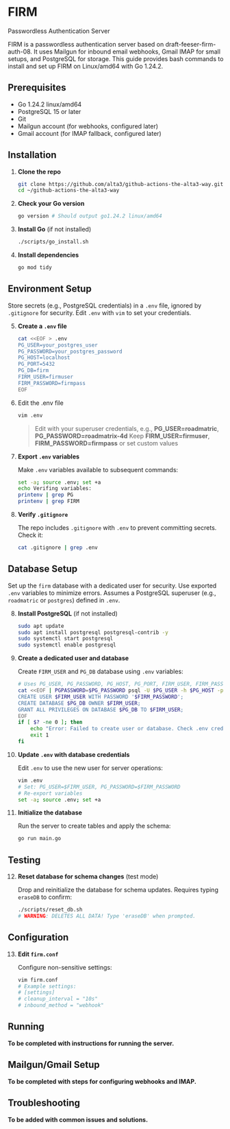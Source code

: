 # FIRM
Passwordless Authentication Server

FIRM is a passwordless authentication server based on draft-feeser-firm-auth-08. It uses Mailgun for inbound email webhooks, Gmail IMAP for small setups, and PostgreSQL for storage. This guide provides bash commands to install and set up FIRM on Linux/amd64 with Go 1.24.2.

## Prerequisites

- Go 1.24.2 linux/amd64
- PostgreSQL 15 or later
- Git
- Mailgun account (for webhooks, configured later)
- Gmail account (for IMAP fallback, configured later)

## Installation


1. **Clone the repo**

    ```bash
    git clone https://github.com/alta3/github-actions-the-alta3-way.git
    cd ~/github-actions-the-alta3-way
    ```

0. **Check your Go version**

    ```bash
    go version # Should output go1.24.2 linux/amd64
    ```

2. **Install Go** (if not installed)

    ```bash
    ./scripts/go_install.sh 
    ```

4. **Install dependencies**

    ```bash
    go mod tidy
    ```

## Environment Setup

Store secrets (e.g., PostgreSQL credentials) in a `.env` file, ignored by `.gitignore` for security. Edit `.env` with `vim` to set your credentials.

5. **Create a `.env` file**

    ```bash
    cat <<EOF > .env
    PG_USER=your_postgres_user
    PG_PASSWORD=your_postgres_password
    PG_HOST=localhost
    PG_PORT=5432
    PG_DB=firm
    FIRM_USER=firmuser
    FIRM_PASSWORD=firmpass
    EOF
    ```

0. Edit the .env file

    ```bash
    vim .env
    ```

    > Edit with your superuser credentials, e.g., **PG_USER=roadmatric**, **PG_PASSWORD=roadmatrix-4d**
      Keep **FIRM_USER=firmuser**, **FIRM_PASSWORD=firmpass** or set custom values

6. **Export `.env` variables**

    Make `.env` variables available to subsequent commands:

    ```bash
    set -a; source .env; set +a
    echo Verifing variables:
    printenv | grep PG
    printenv | grep FIRM
    ```

7. **Verify `.gitignore`**

    The repo includes `.gitignore` with `.env` to prevent committing secrets. Check it:

    ```bash
    cat .gitignore | grep .env
    ```

## Database Setup

Set up the `firm` database with a dedicated user for security. Use exported `.env` variables to minimize errors. Assumes a PostgreSQL superuser (e.g., `roadmatric` or `postgres`) defined in `.env`.

8. **Install PostgreSQL** (if not installed)

    ```bash
    sudo apt update
    sudo apt install postgresql postgresql-contrib -y
    sudo systemctl start postgresql
    sudo systemctl enable postgresql
    ```

9. **Create a dedicated user and database**

    Create `FIRM_USER` and `PG_DB` database using `.env` variables:

    ```bash
    # Uses PG_USER, PG_PASSWORD, PG_HOST, PG_PORT, FIRM_USER, FIRM_PASSWORD from .env
    cat <<EOF | PGPASSWORD=$PG_PASSWORD psql -U $PG_USER -h $PG_HOST -p $PG_PORT -d postgres
    CREATE USER $FIRM_USER WITH PASSWORD '$FIRM_PASSWORD';
    CREATE DATABASE $PG_DB OWNER $FIRM_USER;
    GRANT ALL PRIVILEGES ON DATABASE $PG_DB TO $FIRM_USER;
    EOF
    if [ $? -ne 0 ]; then
        echo "Error: Failed to create user or database. Check .env credentials."
        exit 1
    fi
    ```

10. **Update `.env` with database credentials**

    Edit `.env` to use the new user for server operations:

    ```bash
    vim .env
    # Set: PG_USER=$FIRM_USER, PG_PASSWORD=$FIRM_PASSWORD
    # Re-export variables
    set -a; source .env; set +a
    ```

11. **Initialize the database**

    Run the server to create tables and apply the schema:

    ```bash
    go run main.go
    ```

## Testing

12. **Reset database for schema changes** (test mode)

    Drop and reinitialize the database for schema updates. Requires typing `eraseDB` to confirm:

    ```bash
    ./scripts/reset_db.sh
    # WARNING: DELETES ALL DATA! Type 'eraseDB' when prompted.
    ```

## Configuration

13. **Edit `firm.conf`**

    Configure non-sensitive settings:

    ```bash
    vim firm.conf
    # Example settings:
    # [settings]
    # cleanup_interval = "10s"
    # inbound_method = "webhook"
    ```

## Running

**To be completed with instructions for running the server.**

## Mailgun/Gmail Setup

**To be completed with steps for configuring webhooks and IMAP.**

## Troubleshooting

**To be added with common issues and solutions.**
